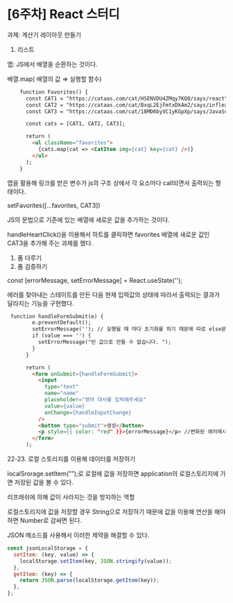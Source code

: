 # [6주차] React 스터디

과제: 계산기 레이아웃 만들기

1. 리스트

맵: JS에서 배열을 순환하는 것이다. 

배열.map( 배열의 값 ⇒ 실행할 함수)

```html
    function Favorites() {
      const CAT1 = "https://cataas.com/cat/HSENVDU4ZMqy7KQ0/says/react";
      const CAT2 = "https://cataas.com/cat/BxqL2EjFmtxDkAm2/says/inflearn";
      const CAT3 = "https://cataas.com/cat/18MD6byVC1yKGpXp/says/JavaScript";

      const cats = [CAT1, CAT2, CAT3];

      return (
        <ul className="favorites">
          {cats.map(cat => <CatItem img={cat} key={cat} />)}
        </ul>
      );
    }
```

맵을 활용해 링크를 받은 변수가 js의 구조 상에서 각 요소마다 call되면서 출력되는 형태이다. 

setFavorites([...favorites, CAT3])

JS의 문법으로 기존에 있는 배열에 새로운 값을 추가하는 것이다. 

handleHeartClick()을 이용해서 하트를 클릭하면 favorites 배열에 새로운 값인 CAT3을 추가해 주는 과제를 했다. 

1. 폼 다루기
2. 폼 검증하기 

const [errorMessage, setErrorMessage] = React.useState('');

에러를 찾아내는 스테이트를 만든 다음 현재 입력값의 상태에 따라서 출력되는 결과가 달라지는 기능을 구현했다. 

```html
 function handleFormSubmit(e) {
        e.preventDefault();
        setErrorMessage(''); // 실행될 때 마다 초기화를 하기 때문에 따로 else문을 작성하지 않아도 된다. 
        if (value === '') {
          setErrorMessage("빈 값으로 만들 수 없습니다. ");
        }
      }

      return (
        <form onSubmit={handleFormSubmit}>
          <input
            type="text"
            name="name"
            placeholder="영어 대사를 입력해주세요"
            value={value}
            onChange={handleInputChange}
          />
          <button type="submit">생성</button>
          <p style={{ color: "red" }}>{errorMessage}</p> //변화된 에러메시지를 받아들이기 위해 p태그를 이용해 변화한 메시지를 불러온다.
        </form>
      );
```

22-23. 로컬 스토리지를 이용해 데이터를 저장하기

localSrorage.setItem(””);로 로컬에 값을 저장하면 application의 로컬스토리지에 가면 저장된 값을 볼 수 있다. 

리프래쉬에 의해 값이 사라지는 것을 방지하는 역할

로컬스토리지에 값을 저장할 경우 String으로 저장하기 때문에 값을 이용해 연산을 해야하면 Number로 감싸면 된다.

JSON 메소드를 사용해서 이러한 제약을 해결할 수 있다. 

```jsx
const jsonLocalStorage = {
  setItem: (key, value) => {
    localStorage.setItem(key, JSON.stringify(value));
  },
  getItem: (key) => {
    return JSON.parse(localStorage.getItem(key));
  },
};
```